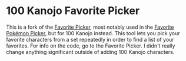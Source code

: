 # 100 Kanojo Favorite Picker

This is a fork of the [Favorite Picker](https://github.com/antialiasis/favorite-picker), most notably used in the [Favorite Pokémon Picker](https://www.dragonflycave.com/favorite.html), but for 100 Kanojo instead. This tool lets you pick your favorite characters from a set repeatedly in order to find a list of your favorites. For info on the code, go to the Favorite Picker. I didn't really change anything significant outside of adding 100 Kanojo characters.